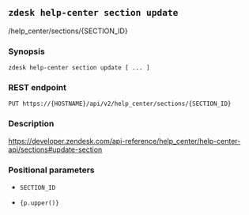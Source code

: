 ## `zdesk help-center section update`

/help_center/sections/{SECTION_ID}

### Synopsis

    zdesk help-center section update [ ... ]

### REST endpoint

    PUT https://{HOSTNAME}/api/v2/help_center/sections/{SECTION_ID}

### Description

https://developer.zendesk.com/api-reference/help_center/help-center-api/sections#update-section

### Positional parameters

* `SECTION_ID`

* `{p.upper()}`

